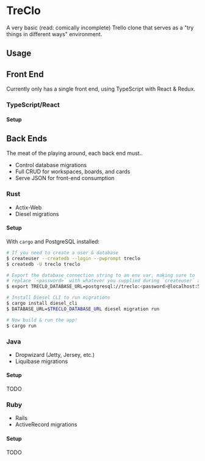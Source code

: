 # TreClo

A very basic (read: comically incomplete) Trello clone that serves as a
"try things in different ways" environment.

## Usage



## Front End

Currently only has a single front end, using TypeScript with React & Redux.

### TypeScript/React

#### Setup

## Back Ends

The meat of the playing around, each back end must..

- Control database migrations
- Full CRUD for workspaces, boards, and cards
- Serve JSON for front-end consumption

### Rust

- Actix-Web
- Diesel migrations

#### Setup

With `cargo` and PostgreSQL installed:

```bash
# If you need to create a user & database
$ createuser --createdb --login --pwprompt treclo
$ createdb -U treclo treclo

# Export the database connection string to an env var, making sure to
# replace `<password>` with whatever you supplied during `createuser` above
$ export TRECLO_DATABASE_URL=postgresql://treclo:<password>@localhost:5432/treclo

# Install Diesel CLI to run migrations
$ cargo install diesel_cli
$ DATABASE_URL=$TRECLO_DATABASE_URL diesel migration run

# Now build & run the app!
$ cargo run
```

### Java

- Dropwizard (Jetty, Jersey, etc.)
- Liquibase migrations

#### Setup

TODO

### Ruby

- Rails
- ActiveRecord migrations

#### Setup

TODO